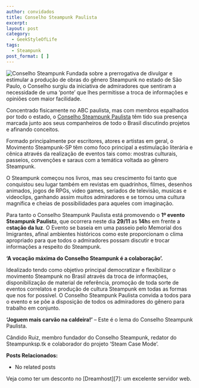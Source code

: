```yaml
---
author: convidados
title: Conselho Steampunk Paulista
excerpt:
layout: post
category:
  - GeekStyleOfLife
tags:
  - Steampunk
post_format: [ ]
---
```

![Conselho Steampunk][1] Fundada sobre a prerrogativa de divulgar e estimular a produção de obras do gênero Steampunk no estado de São Paulo, o Conselho surgiu da iniciativa de admiradores que sentiram a necessidade de uma ‘ponte’ que lhes permitisse a troca de informações e opiniões com maior facilidade. 

Concentrado fisicamente no ABC paulista, mas com membros espalhados por todo o estado, o [Conselho Steampunk Paulista][2] têm tido sua presença marcada junto aos seus companheiros de todo o Brasil discutindo projetos e afinando conceitos. 

Formado principalmente por escritores, atores e artistas em geral, o Movimento Steampunk-SP têm como foco principal a estimulação literária e cênica através da realização de eventos tais como: mostras culturais, passeios, convenções e saraus com a temática voltada ao gênero Steampunk. 

O Steampunk começou nos livros, mas seu crescimento foi tanto que conquistou seu lugar também em revistas em quadrinhos, filmes, desenhos animados, jogos de RPGs, video games, seriados de televisão, musicas e videoclips, ganhando assim muitos admiradores e se tornou uma cultura magnífica e cheias de possibilidades para aqueles com imaginação. 

Para tanto o Conselho Steampunk Paulista está promovendo o **1º evento Steampunk Paulist**a, que ocorrera neste dia **29/11** as **14h**s em frente a e**stação da luz**. O Evento se baseia em uma passeio pelo Memorial dos Imigrantes, afinal ambientes históricos como este proporcionam o clima apropriado para que todos o admiradores possam discutir e trocar informações a respeito do Steampunk. 

**‘A vocação máxima do Conselho Steampunk é a colaboração’.** 

Idealizado tendo como objetivo principal democratizar e flexibilizar o movimento Steampunk no Brasil através da troca de informações, disponibilização de material de referência, promoção de toda sorte de eventos correlatos e produção de cultura Steampunk em todas as formas que nos for possível. O Conselho Steampunk Paulista convida a todos para o evento e se põe a disposição de todos os admiradores do gênero para trabalho em conjunto. 

**‘Joguem mais carvão na caldeira!’** – Este é o lema do Conselho Steampunk Paulista. 

Cândido Ruiz, membro fundador do Conselho Steampunk, redator do Steampunksp.tk e colaborador do projeto ‘Steam Case Mode’. 

**Posts Relacionados:** 
*   No related posts










Veja como ter um desconto no [Dreamhost][7]: um excelente servidor web.

 [1]: http://vidageek.net/wp-content/uploads/2008/11/conselho-steampunk.jpg
 [2]: http://sp.steampunk.com.br/ "Conselho Steampunk Paulista"





